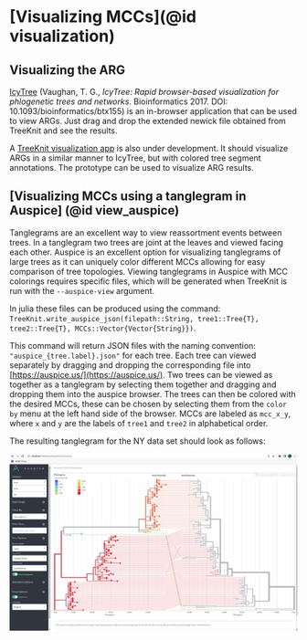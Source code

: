 # [Visualizing MCCs](@id visualization)

## Visualizing the ARG
[IcyTree](https://icytree.org/) (Vaughan, T. G., *IcyTree: Rapid browser-based visualization for phlogenetic trees and networks*. Bioinformatics 2017. DOI: 10.1093/bioinformatics/btx155) is an in-browser application that can be used to view ARGs. Just drag and drop the extended newick file obtained from TreeKnit and see the results. 

A [TreeKnit visualization app](https://github.com/neherlab/TreeKnit-web) is also under development. It should visualize ARGs in a similar manner to IcyTree, but with colored tree segment annotations. The prototype can be used to visualize ARG results. 

## [Visualizing MCCs using a tanglegram in Auspice] (@id view_auspice)
Tanglegrams are an excellent way to view reassortment events between trees. In a tanglegram two trees are joint at the leaves and viewed facing each other. Auspice is an excellent option for visualizing tanglegrams of large trees as it can uniquely color different MCCs allowing for easy comparison of tree topologies. Viewing tanglegrams in Auspice with MCC colorings requires specific files, which will be generated when TreeKnit is run with the `--auspice-view` argument. 

In julia these files can be produced using the command: `TreeKnit.write_auspice_json(filepath::String, tree1::Tree{T}, tree2::Tree{T}, MCCs::Vector{Vector{String}})`. 

This command will return JSON files with the naming convention: `"auspice_{tree.label}.json"` for each tree. Each tree can viewed separately by dragging and dropping the corresponding file into [https://auspice.us/](https://auspice.us/). Two trees can be viewed as together as a tanglegram by selecting them together and dragging and dropping them into the auspice browser. The trees can then be colored with the desired MCCs, these can be chosen by selecting them from the `color by` menu at the left hand side of the browser. MCCs are labeled as `mcc_x_y`, where `x` and `y` are the labels of `tree1` and `tree2` in alphabetical order.

The resulting tanglegram for the NY data set should look as follows:

![plot](./Pictures/auspice_tanglegram_NY.png) 
